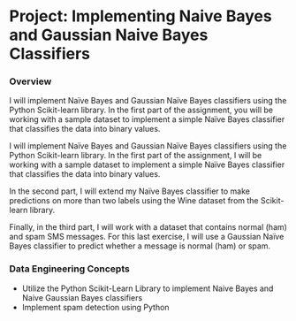 # Project: Implementing Naive Bayes and Gaussian Naive Bayes Classifiers

### Overview
I will implement Naïve Bayes and Gaussian Naïve Bayes classifiers using the Python Scikit-learn library. In the first part of the assignment, you will be working with a sample dataset to implement a simple Naïve Bayes classifier that classifies the data into binary values.

I will implement Naïve Bayes and Gaussian Naïve Bayes classifiers using the Python Scikit-learn library. In the first part of the assignment, I will be working with a sample dataset to implement a simple Naïve Bayes classifier that classifies the data into binary values.

In the second part, I will extend my Naïve Bayes classifier to make predictions on more than two labels using the Wine dataset from the Scikit-learn library.

Finally, in the third part, I will work with a dataset that contains normal (ham) and spam SMS messages. For this last exercise, I will use a Gaussian Naïve Bayes classifier to predict whether a message is normal (ham) or spam.

### Data Engineering Concepts
- Utilize the Python Scikit-Learn Library to implement Naive Bayes and Naive Gaussian Bayes classifiers
- Implement spam detection using Python
